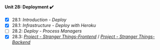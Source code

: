 #### Unit 28: Deployment :heavy_check_mark:

- [X] 28.1: _Introduction - Deploy_
- [X] 28.1: _Infrastructure - Deploy with Heroku_
- [ ] 28.2: _Deploy - Process Managers_
- [X] 28.3: [_Project - Stranger Things-Frontend_](https://github.com/tryber/sd-011-stranger-things-frontend/pull/103) / [_Project - Stranger Things-Backend_](https://github.com/tryber/sd-011-stranger-things-backend/pull/107)
